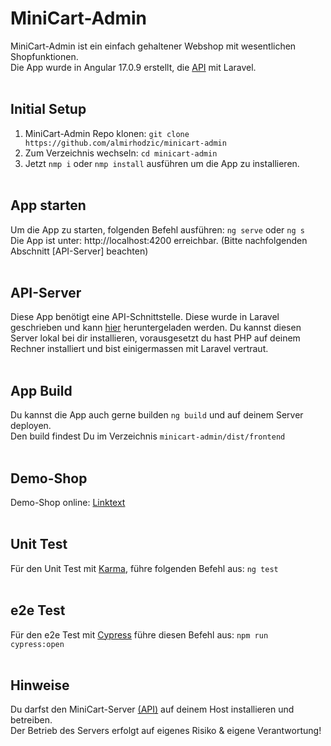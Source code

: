 # MiniCart-Admin

MiniCart-Admin ist ein einfach gehaltener Webshop mit wesentlichen Shopfunktionen.<br>
Die App wurde in Angular 17.0.9 erstellt, die [API](https://github.com/almirhodzic/minicart-server) mit Laravel.<br><br>

## Initial Setup

1. MiniCart-Admin Repo klonen: `git clone https://github.com/almirhodzic/minicart-admin`<br>
2. Zum Verzeichnis wechseln: `cd minicart-admin`
3. Jetzt `nmp i` oder `nmp install` ausführen um die App zu installieren.<br><br>

## App starten

Um die App zu starten, folgenden Befehl ausführen: `ng serve` oder `ng s`  
Die App ist unter: http://localhost:4200 erreichbar. (Bitte nachfolgenden Abschnitt [API-Server] beachten)<br><br>

## API-Server

Diese App benötigt eine API-Schnittstelle. Diese wurde in Laravel geschrieben und kann [hier](https://github.com/almirhodzic/minicart-server) heruntergeladen werden.
Du kannst diesen Server lokal bei dir installieren, vorausgesetzt du hast PHP auf deinem Rechner installiert und bist einigermassen mit Laravel vertraut.<br><br>

## App Build

Du kannst die App auch gerne builden `ng build` und auf deinem Server deployen.<br>
Den build findest Du im Verzeichnis `minicart-admin/dist/frontend`<br><br>

## Demo-Shop

Demo-Shop online: <a href="https://minicart.ch" target="_blank">[Linktext](https://minicart.ch)</a><br><br>

## Unit Test

Für den Unit Test mit [Karma](https://karma-runner.github.io/latest/index.html), führe folgenden Befehl aus: `ng test`<br><br>

## e2e Test
Für den e2e Test mit [Cypress](https://www.cypress.io/) führe diesen Befehl aus: `npm run cypress:open`<br><br>

## Hinweise

Du darfst den MiniCart-Server [(API)](https://github.com/almirhodzic/minicart-server) auf deinem Host installieren und betreiben.  
Der Betrieb des Servers erfolgt auf eigenes Risiko & eigene Verantwortung!